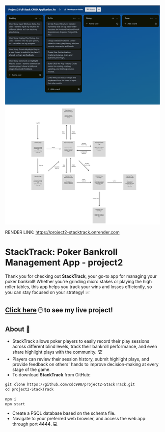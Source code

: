 ![](./images/Trello%20Lists.png)
![](./images/Wireframe.png)

RENDER LINK:
https://project2-stacktrack.onrender.com



# StackTrack: Poker Bankroll Management App - project2
Thank you for checking out **StackTrack**, your go-to app for managing your poker bankroll! Whether you're grinding micro stakes or playing the high roller tables, this app helps you track your wins and losses efficiently, so you can stay focused on your strategy! :chart_with_upwards_trend:
## [Click here](https://project2-stacktrack.onrender.com) :computer_mouse: to see my live project!
## About :open_book:
- StackTrack allows poker players to easily record their play sessions across different blind levels, track their bankroll performance, and even share highlight plays with the community. :trophy:
- Players can review their session history, submit highlight plays, and provide feedback on others' hands to improve decision-making at every stage of the game.
- To download **StackTrack** from GitHub:
```
git clone https://github.com/cdc998/project2-StackTrack.git
cd project2-StackTrack

npm i
npm start
```
- Create a PSQL database based on the schema file.
- Navigate to your preferred web browser, and access the web app through port **4444**. :computer:
